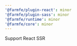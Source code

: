 ```yaml
---
'@farmfe/plugin-react': minor
'@farmfe/plugin-sass': minor
'@farmfe/runtime': minor
'@farmfe/core': minor
---
```


Support React SSR
